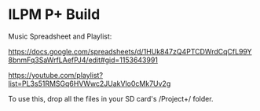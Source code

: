 # ILPM P+ Build
Music Spreadsheet and Playlist:

https://docs.google.com/spreadsheets/d/1HUk847zQ4PTCDWrdCqCfL99Y8bnmFq3SaWrfLAefPJ4/edit#gid=1153643991

https://youtube.com/playlist?list=PL3s51RMSGq6HVWwc2JUakVlo0cMk7Uv2g


To use this, drop all the files in your SD card's /Project+/ folder.
